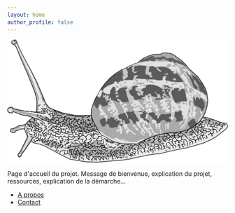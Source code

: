 ```yaml
---
layout: home
author_profile: false
---
```


![un escargot vectorisé](/assets/images/snail.png)

Page d'accueil du projet. Message de bienvenue, explication du projet, ressources, explication de la démarche...

- [A propos](_pages/apropos/)
- [Contact](_pages/contact/)
